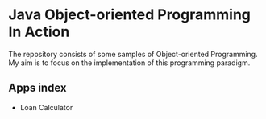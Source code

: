 # Java Object-oriented Programming In Action

The repository consists of some samples of Object-oriented Programming. My aim is to focus on the implementation of this programming paradigm.

Apps index
---
- Loan Calculator
